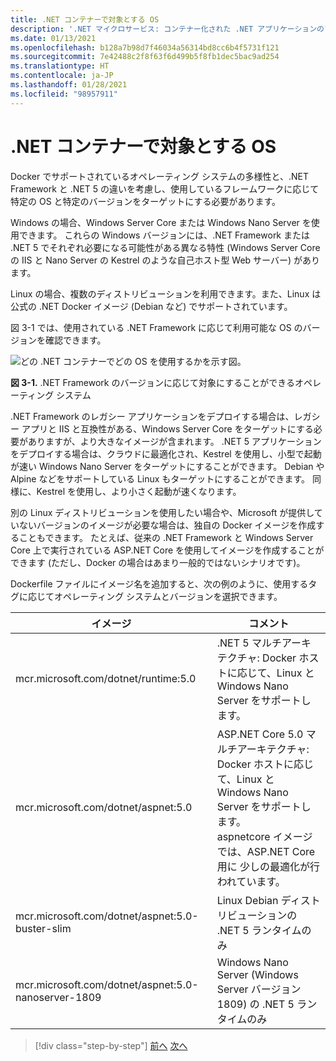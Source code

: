 ```yaml
---
title: .NET コンテナーで対象とする OS
description: '.NET マイクロサービス: コンテナー化された .NET アプリケーションのアーキテクチャ | .NET コンテナーで対象とする OS'
ms.date: 01/13/2021
ms.openlocfilehash: b128a7b98d7f46034a56314bd8cc6b4f5731f121
ms.sourcegitcommit: 7e42488c2f8f63f6d499b5f8fb1dec5bac9ad254
ms.translationtype: HT
ms.contentlocale: ja-JP
ms.lasthandoff: 01/28/2021
ms.locfileid: "98957911"
---
```

# <a name="what-os-to-target-with-net-containers"></a>.NET コンテナーで対象とする OS

Docker でサポートされているオペレーティング システムの多様性と、.NET Framework と .NET 5 の違いを考慮し、使用しているフレームワークに応じて特定の OS と特定のバージョンをターゲットにする必要があります。

Windows の場合、Windows Server Core または Windows Nano Server を使用できます。 これらの Windows バージョンには、.NET Framework または .NET 5 でそれぞれ必要になる可能性がある異なる特性 (Windows Server Core の IIS と Nano Server の Kestrel のような自己ホスト型 Web サーバー) があります。

Linux の場合、複数のディストリビューションを利用できます。また、Linux は公式の .NET Docker イメージ (Debian など) でサポートされています。

図 3-1 では、使用されている .NET Framework に応じて利用可能な OS のバージョンを確認できます。

![どの .NET コンテナーでどの OS を使用するかを示す図。](./media/net-container-os-targets/targeting-operating-systems.png)

**図 3-1.** .NET Framework のバージョンに応じて対象にすることができるオペレーティング システム

.NET Framework のレガシー アプリケーションをデプロイする場合は、レガシー アプリと IIS と互換性がある、Windows Server Core をターゲットにする必要がありますが、より大きなイメージが含まれます。 .NET 5 アプリケーションをデプロイする場合は、クラウドに最適化され、Kestrel を使用し、小型で起動が速い Windows Nano Server をターゲットにすることができます。 Debian や Alpine などをサポートしている Linux もターゲットにすることができます。 同様に、Kestrel を使用し、より小さく起動が速くなります。

別の Linux ディストリビューションを使用したい場合や、Microsoft が提供していないバージョンのイメージが必要な場合は、独自の Docker イメージを作成することもできます。 たとえば、従来の .NET Framework と Windows Server Core 上で実行されている ASP.NET Core を使用してイメージを作成することができます (ただし、Docker の場合はあまり一般的ではないシナリオです)。

Dockerfile ファイルにイメージ名を追加すると、次の例のように、使用するタグに応じてオペレーティング システムとバージョンを選択できます。

| イメージ | コメント |
|-------|----------|
| mcr.microsoft.com/dotnet/runtime:5.0 | .NET 5 マルチアーキテクチャ: Docker ホストに応じて、Linux と Windows Nano Server をサポートします。 |
| mcr.microsoft.com/dotnet/aspnet:5.0 | ASP.NET Core 5.0 マルチアーキテクチャ: Docker ホストに応じて、Linux と Windows Nano Server をサポートします。 <br/> aspnetcore イメージでは、ASP.NET Core 用に 少しの最適化が行われています。 |
| mcr.microsoft.com/dotnet/aspnet:5.0-buster-slim | Linux Debian ディストリビューションの .NET 5 ランタイムのみ |
| mcr.microsoft.com/dotnet/aspnet:5.0-nanoserver-1809 | Windows Nano Server (Windows Server バージョン 1809) の .NET 5 ランタイムのみ |

> [!div class="step-by-step"]
> [前へ](container-framework-choice-factors.md)
> [次へ](official-net-docker-images.md)
